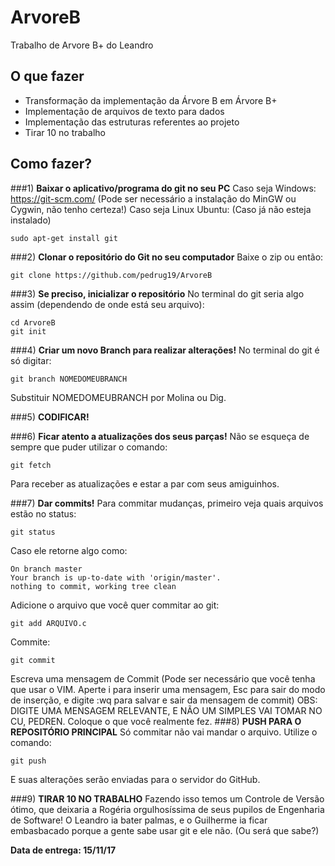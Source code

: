 # ArvoreB
Trabalho de Arvore B+ do Leandro

## O que fazer

- Transformação da implementação da Árvore B em Árvore B+
- Implementação de arquivos de texto para dados
- Implementação das estruturas referentes ao projeto
- Tirar 10 no trabalho

## Como fazer?
###1) **Baixar o aplicativo/programa do git no seu PC**
  Caso seja Windows: https://git-scm.com/ (Pode ser necessário a instalação do MinGW ou Cygwin, não tenho certeza!)
  Caso seja Linux Ubuntu: (Caso já não esteja instalado)
  ```
  sudo apt-get install git
  ```
###2) **Clonar o repositório do Git no seu computador**
  Baixe o zip ou então:
  ```
  git clone https://github.com/pedrug19/ArvoreB
  ```
###3) **Se preciso, inicializar o repositório**
  No terminal do git seria algo assim (dependendo de onde está seu arquivo):
  ```
  cd ArvoreB
  git init
  ```
###4) **Criar um novo Branch para realizar alterações!**
  No terminal do git é só digitar:
  ```
  git branch NOMEDOMEUBRANCH
  ```
  Substituir NOMEDOMEUBRANCH por Molina ou Dig.
  
###5) **CODIFICAR!**
  
###6) **Ficar atento a atualizações dos seus parças!**
  Não se esqueça de sempre que puder utilizar o comando:
  ```
  git fetch
  ```
  Para receber as atualizações e estar a par com seus amiguinhos.
    
 ###7) **Dar commits!**
  Para commitar mudanças, primeiro veja quais arquivos estão no status:
  ```
  git status
  ```
  Caso ele retorne algo como:
  ```
  On branch master
  Your branch is up-to-date with 'origin/master'.
  nothing to commit, working tree clean
  ```
  Adicione o arquivo que você quer commitar ao git:
  ```
  git add ARQUIVO.c
  ```
  Commite:
  ```
  git commit
  ```
  Escreva uma mensagem de Commit (Pode ser necessário que você tenha que usar o VIM. Aperte i para inserir uma mensagem, Esc para sair do modo de inserção, e digite :wq para salvar e sair da mensagem de commit) OBS: DIGITE UMA MENSAGEM RELEVANTE, E NÃO UM SIMPLES VAI TOMAR NO CU, PEDREN. Coloque o que você realmente fez.
###8) **PUSH PARA O REPOSITÓRIO PRINCIPAL**
  Só commitar não vai mandar o arquivo. Utilize o comando:
  ```
  git push
  ```
  E suas alterações serão enviadas para o servidor do GitHub.
    
###9) **TIRAR 10 NO TRABALHO**
Fazendo isso temos um Controle de Versão ótimo, que deixaria a Rogéria orgulhosíssima de seus pupilos de Engenharia de Software! O Leandro ia bater palmas, e o Guilherme ia ficar embasbacado porque a gente sabe usar git e ele não. (Ou será que sabe?)

**Data de entrega: 15/11/17**
